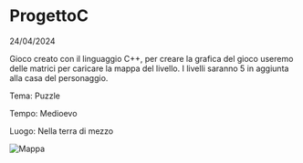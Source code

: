 # ProgettoC

24/04/2024

Gioco creato con il linguaggio C++, per creare la grafica del gioco useremo delle matrici per caricare la mappa del livello. 
I livelli saranno 5 in aggiunta alla casa del personaggio.

Tema: Puzzle

Tempo: Medioevo

Luogo: Nella terra di mezzo

![Mappa](C:\Users\besom\Downloads\Mappa.png)
